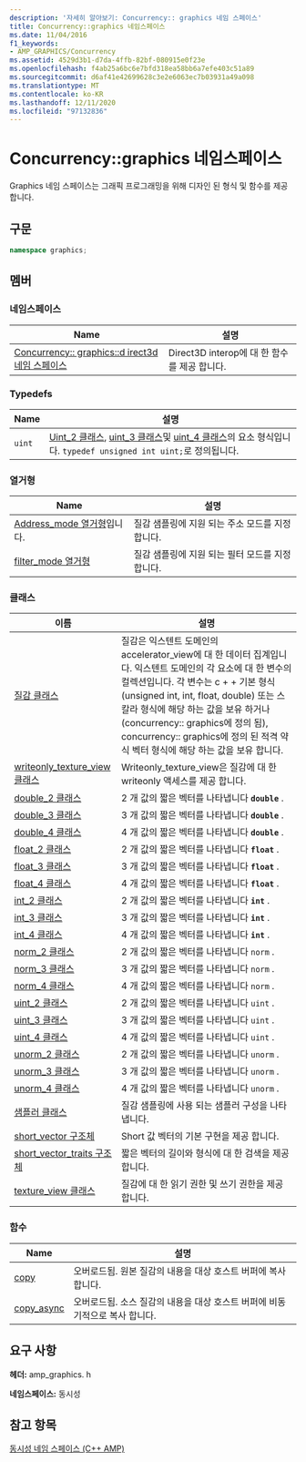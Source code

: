 ```yaml
---
description: '자세히 알아보기: Concurrency:: graphics 네임 스페이스'
title: Concurrency::graphics 네임스페이스
ms.date: 11/04/2016
f1_keywords:
- AMP_GRAPHICS/Concurrency
ms.assetid: 4529d3b1-d7da-4ffb-82bf-080915e0f23e
ms.openlocfilehash: f4ab25a6bc6e7bfd318ea58bb6a7efe403c51a89
ms.sourcegitcommit: d6af41e42699628c3e2e6063ec7b03931a49a098
ms.translationtype: MT
ms.contentlocale: ko-KR
ms.lasthandoff: 12/11/2020
ms.locfileid: "97132836"
---
```

# <a name="concurrencygraphics-namespace"></a>Concurrency::graphics 네임스페이스

Graphics 네임 스페이스는 그래픽 프로그래밍을 위해 디자인 된 형식 및 함수를 제공 합니다.

## <a name="syntax"></a>구문

```cpp
namespace graphics;
```

## <a name="members"></a>멤버

### <a name="namespaces"></a>네임스페이스

|Name|설명|
|----------|-----------------|
|[Concurrency:: graphics::d irect3d 네임 스페이스](concurrency-graphics-direct3d-namespace.md)|Direct3D interop에 대 한 함수를 제공 합니다.|

### <a name="typedefs"></a>Typedefs

|Name|설명|
|----------|-----------------|
|`uint`|[Uint_2 클래스](uint-2-class.md), [uint_3 클래스](uint-3-class.md)및 [uint_4 클래스](uint-4-class.md)의 요소 형식입니다. `typedef unsigned int uint;`로 정의됩니다.|

### <a name="enumerations"></a>열거형

|Name|설명|
|----------|-----------------|
|[Address_mode 열거형](concurrency-graphics-namespace-enums.md#address_mode)입니다.|질감 샘플링에 지원 되는 주소 모드를 지정 합니다.|
|[filter_mode 열거형](concurrency-graphics-namespace-enums.md#filter_mode)|질감 샘플링에 지원 되는 필터 모드를 지정 합니다.|

### <a name="classes"></a>클래스

|이름|설명|
|----------|-----------------|
|[질감 클래스](texture-class.md)|질감은 익스텐트 도메인의 accelerator_view에 대 한 데이터 집계입니다. 익스텐트 도메인의 각 요소에 대 한 변수의 컬렉션입니다. 각 변수는 c + + 기본 형식 (unsigned int, int, float, double) 또는 스칼라 형식에 해당 하는 값을 보유 하거나 (concurrency:: graphics에 정의 됨), concurrency:: graphics에 정의 된 적격 약식 벡터 형식에 해당 하는 값을 보유 합니다.|
|[writeonly_texture_view 클래스](writeonly-texture-view-class.md)|Writeonly_texture_view은 질감에 대 한 writeonly 액세스를 제공 합니다.|
|[double_2 클래스](double-2-class.md)|2 개 값의 짧은 벡터를 나타냅니다 **`double`** .|
|[double_3 클래스](double-3-class.md)|3 개 값의 짧은 벡터를 나타냅니다 **`double`** .|
|[double_4 클래스](double-4-class.md)|4 개 값의 짧은 벡터를 나타냅니다 **`double`** .|
|[float_2 클래스](float-2-class.md)|2 개 값의 짧은 벡터를 나타냅니다 **`float`** .|
|[float_3 클래스](float-3-class.md)|3 개 값의 짧은 벡터를 나타냅니다 **`float`** .|
|[float_4 클래스](float-4-class.md)|4 개 값의 짧은 벡터를 나타냅니다 **`float`** .|
|[int_2 클래스](int-2-class.md)|2 개 값의 짧은 벡터를 나타냅니다 **`int`** .|
|[int_3 클래스](int-3-class.md)|3 개 값의 짧은 벡터를 나타냅니다 **`int`** .|
|[int_4 클래스](int-4-class.md)|4 개 값의 짧은 벡터를 나타냅니다 **`int`** .|
|[norm_2 클래스](norm-2-class.md)|2 개 값의 짧은 벡터를 나타냅니다 `norm` .|
|[norm_3 클래스](norm-3-class.md)|3 개 값의 짧은 벡터를 나타냅니다 `norm` .|
|[norm_4 클래스](norm-4-class.md)|4 개 값의 짧은 벡터를 나타냅니다 `norm` .|
|[uint_2 클래스](uint-2-class.md)|2 개 값의 짧은 벡터를 나타냅니다 `uint` .|
|[uint_3 클래스](uint-3-class.md)|3 개 값의 짧은 벡터를 나타냅니다 `uint` .|
|[uint_4 클래스](uint-4-class.md)|4 개 값의 짧은 벡터를 나타냅니다 `uint` .|
|[unorm_2 클래스](unorm-2-class.md)|2 개 값의 짧은 벡터를 나타냅니다 `unorm` .|
|[unorm_3 클래스](unorm-3-class.md)|3 개 값의 짧은 벡터를 나타냅니다 `unorm` .|
|[unorm_4 클래스](unorm-4-class.md)|4 개 값의 짧은 벡터를 나타냅니다 `unorm` .|
|[샘플러 클래스](sampler-class.md)|질감 샘플링에 사용 되는 샘플러 구성을 나타냅니다.|
|[short_vector 구조체](short-vector-structure.md)|Short 값 벡터의 기본 구현을 제공 합니다.|
|[short_vector_traits 구조체](short-vector-traits-structure.md)|짧은 벡터의 길이와 형식에 대 한 검색을 제공 합니다.|
|[texture_view 클래스](texture-view-class.md)|질감에 대 한 읽기 권한 및 쓰기 권한을 제공 합니다.|

### <a name="functions"></a>함수

|Name|설명|
|----------|-----------------|
|[copy](concurrency-graphics-namespace-functions.md#copy)|오버로드됨. 원본 질감의 내용을 대상 호스트 버퍼에 복사 합니다.|
|[copy_async](concurrency-graphics-namespace-functions.md#copy_async)|오버로드됨. 소스 질감의 내용을 대상 호스트 버퍼에 비동기적으로 복사 합니다.|

## <a name="requirements"></a>요구 사항

**헤더:** amp_graphics. h

**네임스페이스:** 동시성

## <a name="see-also"></a>참고 항목

[동시성 네임 스페이스 (C++ AMP)](concurrency-namespace-cpp-amp.md)
